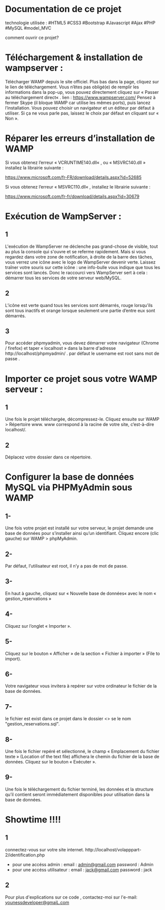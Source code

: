 # Documentation de ce projet
technologie utilisée : #HTML5 #CSS3 #Bootstrap #Javascript #Ajax #PHP #MySQL #model_MVC

comment ouvrir ce projet? 

# Téléchargement & installation de wampserver :

Télécharger WAMP depuis le site officiel. Plus bas dans la page, cliquez sur le lien de téléchargement. Vous n’êtes pas obligé(e) de remplir les informations dans la pop-up, vous pouvez directement cliquez sur « Passer au téléchargement direct« .
lien : https://www.wampserver.com/
Pensez à fermer Skype (il bloque WAMP car utilise les mêmes ports), puis lancez l’installation. Vous pouvez choisir un navigateur et un éditeur par défaut à utiliser. Si ça ne vous parle pas, laissez le choix par défaut en cliquant sur « Non ».
# Réparer les erreurs d’installation de WAMP
Si vous obtenez l’erreur « VCRUNTIME140.dll« ,  ou « MSVRC140.dll » installez la librairie suivante :

https://www.microsoft.com/fr-FR/download/details.aspx?id=52685

Si vous obtenez l’erreur « MSVRC110.dll« , installez le librairie suivante :

https://www.microsoft.com/fr-fr/download/details.aspx?id=30679

# Exécution de WampServer :
## 1
L'exécution de WampServer ne déclenche pas grand-chose de visible, tout au plus la console qui s'ouvre et se referme rapidement. Mais si vous regardez dans votre zone de notification, à droite de la barre des tâches, vous verrez une icône avec le logo de WampServer devenir verte. Laissez traîner votre souris sur cette icône : une info-bulle vous indique que tous les services sont lancés.
Donc le raccourci vers WampServer sert à cela : démarrer tous les services de votre serveur web/MySQL.
## 2
L’icône est verte quand tous les services sont démarrés, rouge lorsqu’ils sont tous inactifs et orange lorsque seulement une partie d’entre eux sont démarrés.
## 3
Pour accéder phpmyadmin, vous devez démarrer votre navigateur (Chrome / firefox) et taper « localhost » dans la barre d'adresse http://localhost/phpmyadmin/ .
par défaut le  username est root sans mot de passe .
# Importer ce projet sous votre WAMP serveur : 
## 1
Une fois le projet téléchargée, décompressez-le. Cliquez ensuite sur WAMP > Répertoire www.
www correspond à la racine de votre site, c’est-à-dire localhost/.
## 2
Déplacez votre dossier dans ce répertoire.
# Configurer la base de données MySQL via PHPMyAdmin sous WAMP
## 1-
Une fois votre projet est installé sur votre serveur, le projet demande une base de données pour s’installer ainsi qu’un identifiant.
Cliquez encore (clic gauche) sur WAMP > phpMyAdmin.
## 2-
Par défaut, l’utilisateur est root, il n’y a pas de mot de passe.
## 3-
En haut à gauche, cliquez sur « Nouvelle base de données« avec le nom « gestion_reservations »
## 4-
Cliquez sur l’onglet « Importer ».
## 5-
Cliquez sur le bouton « Afficher » de la section « Fichier à importer » (File to import).
## 6-
Votre navigateur vous invitera à repérer sur votre ordinateur le fichier de la base de données.
## 7-
le fichier est exist dans ce projet dans le dossier <<DataBase>> se le nom "gestion_reservations.sql".
## 8-
Une fois le fichier repéré et sélectionné, le champ « Emplacement du fichier texte » (Location of the text file) affichera le chemin  du fichier de la base de données. Cliquez sur le bouton « Exécuter ».
## 9-
  Une fois le téléchargement du fichier terminé, les données et la structure qu’il contient seront immédiatement disponibles pour  utilisation dans la base de données.

# Showtime !!!!
## 1
connectez-vous sur votre site internet.
http://localhost/volapppart-2/identification.php
* pour une accéss admin : 
email    : admin@gmail.com
password : Admin
* pour une accéss utilisateur :
email    : jack@gmail.com 
password : jack


## 2
Pour plus d'explications sur ce code ,
contactez-moi sur l'e-mail: younessdeveloper@gmaiL.com
